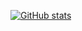 [![GitHub stats](https://github-readme-stats.vercel.app/api?username=hallard)](https://github.com/anuraghazra/github-readme-stats)
